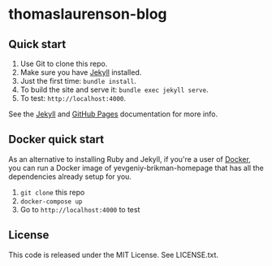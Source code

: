 # thomaslaurenson-blog

## Quick start

1. Use Git to clone this repo.
1. Make sure you have [Jekyll](http://jekyllrb.com/docs/installation/) installed.
1. Just the first time: `bundle install`.
1. To build the site and serve it: `bundle exec jekyll serve`.
1. To test: `http://localhost:4000`.

See the [Jekyll](http://jekyllrb.com/) and [GitHub Pages](https://pages.github.com/)
documentation for more info.

## Docker quick start

As an alternative to installing Ruby and Jekyll, if you're a user of
[Docker](https://www.docker.com/), you can run a Docker image of
yevgeniy-brikman-homepage that has all the dependencies already setup for you.

1. `git clone` this repo
2. `docker-compose up`
3. Go to `http://localhost:4000` to test

## License

This code is released under the MIT License. See LICENSE.txt.